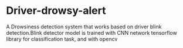 # Driver-drowsy-alert

A Drowsiness detection system that works based on driver blink detection.Blink detector model is trained with CNN network tensorflow library for classification task,
and with opencv
